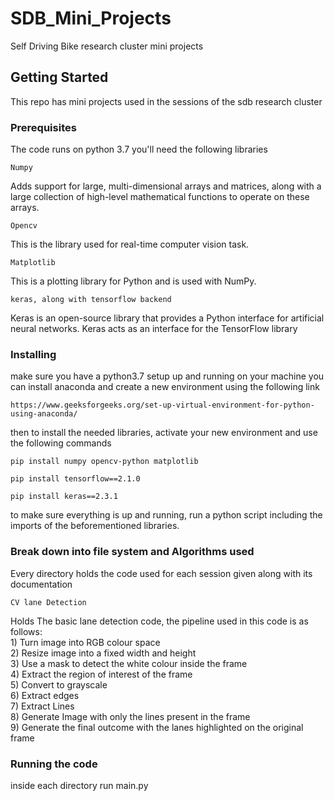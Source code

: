 # SDB_Mini_Projects
Self Driving Bike research cluster mini projects

## Getting Started

This repo has mini projects used in the sessions of the sdb research cluster

### Prerequisites

The code runs on python 3.7
you'll need the following libraries

```
Numpy
```
Adds support for large, multi-dimensional arrays and matrices, along with a large collection of high-level mathematical functions to operate on these arrays.

```
Opencv
```
This is the library used for real-time computer vision task.

```
Matplotlib 
```
This is a plotting library for Python and is used with NumPy.


```
keras, along with tensorflow backend
```
Keras is an open-source library that provides a Python interface for artificial neural networks. Keras acts as an interface for the TensorFlow library

### Installing



make sure you have a python3.7 setup up and running on your machine
you can install anaconda and create a new environment using the following link
```
https://www.geeksforgeeks.org/set-up-virtual-environment-for-python-using-anaconda/
```

then to install the needed libraries, activate your new environment and use the following commands

```
pip install numpy opencv-python matplotlib
```

```
pip install tensorflow==2.1.0
```

```
pip install keras==2.3.1
```



to make sure everything is up and running, run a python script including the imports of the beforementioned libraries.


### Break down into file system and Algorithms used

Every directory holds the code used for each session given along with its documentation

```
CV lane Detection
```
Holds The basic lane detection code, the pipeline used in this code is as follows: <br/>
                1) Turn image into RGB colour space <br/>
                2) Resize image into a fixed width and height <br/>
                3) Use a mask to detect the white colour inside the frame <br/>
                4) Extract the region of interest of the frame <br/>
                5) Convert to grayscale <br/>
                6) Extract edges  <br/>
                7) Extract Lines <br/>
                8) Generate Image with only the lines present in the frame <br/>
                9) Generate the final outcome with the lanes highlighted on the original frame <br/>


### Running the code

inside each directory run main.py





